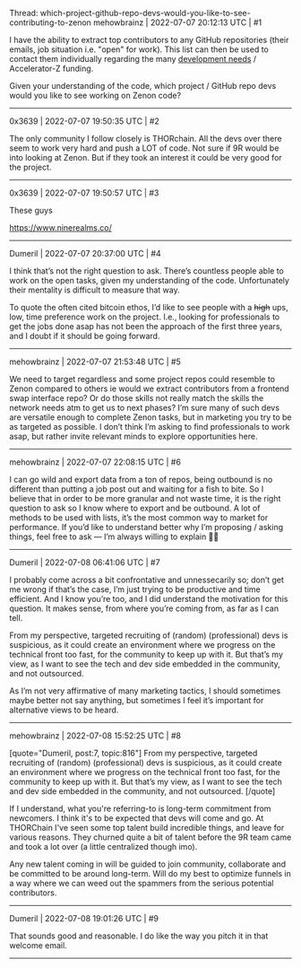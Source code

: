 Thread: which-project-github-repo-devs-would-you-like-to-see-contributing-to-zenon
mehowbrainz | 2022-07-07 20:12:13 UTC | #1

I have the ability to extract top contributors to any GitHub repositories (their emails, job situation i.e. "open" for work). This list can then be used to contact them individually regarding the many [development needs](https://forum2.zenon.org/t/zenon-jobs-getting-started/807) / Accelerator-Z funding.

Given your understanding of the code, which project / GitHub repo devs would you like to see working on Zenon code?

-------------------------

0x3639 | 2022-07-07 19:50:35 UTC | #2

The only community I follow closely is THORchain.  All the devs over there seem to work very hard and push a LOT of code.  Not sure if 9R would be into looking at Zenon.  But if they took an interest it could be very good for the project.

-------------------------

0x3639 | 2022-07-07 19:50:57 UTC | #3

These guys

https://www.ninerealms.co/

-------------------------

Dumeril | 2022-07-07 20:37:00 UTC | #4

I think that’s not the right question to ask. There’s countless people able to work on the open tasks, given my understanding of the code. Unfortunately their mentality is difficult to measure that way. 

To quote the often cited bitcoin ethos, I’d like to see people with a <del>high</del> ups, low, time preference work on the project. I.e., looking for professionals to get the jobs done asap has not been the approach of the first three years, and I doubt if it should be going forward.

-------------------------

mehowbrainz | 2022-07-07 21:53:48 UTC | #5

We need to target regardless and some project repos  could resemble to Zenon compared to others ie would we extract contributors from a frontend swap interface repo? Or do those skills not really match the skills the network needs atm to get us to next phases? I’m sure many of such devs are versatile enough to complete Zenon tasks, but in marketing you try to be as targeted as possible. I don’t think I’m asking to find professionals to work asap, but rather invite relevant minds to explore opportunities here.

-------------------------

mehowbrainz | 2022-07-07 22:08:15 UTC | #6

I can go wild and export data from a ton of repos, being outbound is no different than putting a job post out and waiting for a fish to bite. So I believe that in order to be more granular and not waste time, it is the right question to ask so I know where to export and be outbound. A lot of methods to be used with lists, it’s the most common way to market for performance. If you’d like to understand better why I’m proposing / asking things, feel free to ask — I’m always willing to explain 👍🏼

-------------------------

Dumeril | 2022-07-08 06:41:06 UTC | #7

I probably come across a bit confrontative and unnessecarily so; don’t get me wrong if that’s the case, I’m just trying to be productive and time efficient. And I know you’re too, and I did understand the motivation for this question. It makes sense, from where you’re coming from, as far as I can tell. 

From my perspective, targeted recruiting of (random) (professional) devs is suspicious, as it could create an environment where we progress on the technical front too fast, for the community to keep up with it. 
But that’s my view, as I want to see the tech and dev side embedded in the community, and not outsourced. 

As I’m not very affirmative of many marketing tactics, I should sometimes maybe better not say anything, but sometimes I feel it’s important for alternative views to be heard.

-------------------------

mehowbrainz | 2022-07-08 15:52:25 UTC | #8

[quote="Dumeril, post:7, topic:816"]
From my perspective, targeted recruiting of (random) (professional) devs is suspicious, as it could create an environment where we progress on the technical front too fast, for the community to keep up with it.
But that’s my view, as I want to see the tech and dev side embedded in the community, and not outsourced.
[/quote]

If I understand, what you're referring-to is long-term commitment from newcomers. I think it's to be expected that devs will come and go. At THORChain I've seen some top talent build incredible things, and leave for various reasons. They churned quite a bit of talent before the 9R team came and took a lot over (a little centralized though imo). 

Any new talent coming in will be guided to join community, collaborate and be committed to be around long-term. Will do my best to optimize funnels in a way where we can weed out the spammers from the serious potential contributors.

-------------------------

Dumeril | 2022-07-08 19:01:26 UTC | #9

That sounds good and reasonable. I do like the way you pitch it in that welcome email.

-------------------------


